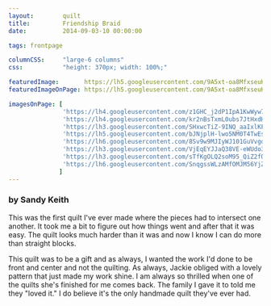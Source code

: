 ```yaml
---
layout:        quilt
title:         Friendship Braid
date:          2014-09-03-10 00:00:00

tags: frontpage

columnCSS:     "large-6 columns"
css:           "height: 370px; width: 100%;"

featuredImage:       https://lh5.googleusercontent.com/9A5xt-oa8MfxseuKETa0ObB_hLRMBklE5smKq4DWX3I=w470
featuredImageOnPage: https://lh5.googleusercontent.com/9A5xt-oa8MfxseuKETa0ObB_hLRMBklE5smKq4DWX3I=w1000

imagesOnPage: [
               'https://lh4.googleusercontent.com/z1GHC_j2dP1IpA1KwWyw72kZGaZE81VDlgfDawAVoOg=w303',
               'https://lh4.googleusercontent.com/kr2nBsTxmL0ubs7JtHxdH59oGLngOdLYXNM7VJU12JY=w303',
               'https://lh3.googleusercontent.com/SHxwcTiZ-9INQ_aaIxlKFhkGaHHszfvM3FnouooM6Es=w303',
               'https://lh5.googleusercontent.com/bJNjplH-lwo5NM0T4TwEsD2jGuTsCUgJCKUzAIK_LhI=w303',
               'https://lh6.googleusercontent.com/8Sv9w9MJIyWJ101GuVvgomN-pyYuJ159pU4_95_Pv8M=w303',
               'https://lh3.googleusercontent.com/VjEqEYJJaQ38VE-eWUdo3F9QMH2wChC0lNtUG6GPI2A=w303',
               'https://lh3.googleusercontent.com/sTfKgOLQ2soM95_QiZ2fQFYXJXgJ9mWUZrXoPSzYlUI=w303',
               'https://lh6.googleusercontent.com/SnqgssWLzAMfOMJM56YjZIZuXBMMPswNTFAxZx8jZug=w303'
              ]
---
```


### by Sandy Keith

This was the first quilt I've ever made where the pieces had to intersect one another. It took me a bit to figure out how things went and after that it was easy. The quilt looks much harder than it was and now I know I can do more than straight blocks.

This quilt was to be a gift and as always, I wanted the work I'd done to be front and center and not the quilting. As always, Jackie obliged with a lovely pattern that just made my work shine. I am always so thrilled when one of the quilts she's finished for me comes back. The family I gave it to told me they "loved it." I do believe it's the only handmade quilt they've ever had.
